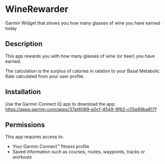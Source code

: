 # WineRewarder
Garmin Widget that shows you how many glasses of wine you have earned today

## Description
This app rewards you with how many glasses of wine (or beer) you have earned.

The calculation is the surplus of calories in ralation to your Basal Metabolic Rate calculated from your user profile.

## Installation
Use the Garmin Connect IQ app to download the app:
https://apps.garmin.com/apps/37af4089-e0cf-4549-9f62-c55e89ba817f

## Permissions
This app requires access to:
- Your Garmin Connect™ fitness profile
- Saved information such as courses, routes, waypoints, tracks or workouts
